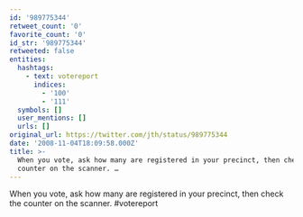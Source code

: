 ```yaml
---
id: '989775344'
retweet_count: '0'
favorite_count: '0'
id_str: '989775344'
retweeted: false
entities:
  hashtags:
    - text: votereport
      indices:
        - '100'
        - '111'
  symbols: []
  user_mentions: []
  urls: []
original_url: https://twitter.com/jth/status/989775344
date: '2008-11-04T18:09:58.000Z'
title: >-
  When you vote, ask how many are registered in your precinct, then check the
  counter on the scanner. …
---
```


When you vote, ask how many are registered in your precinct, then check the counter on the scanner. #votereport